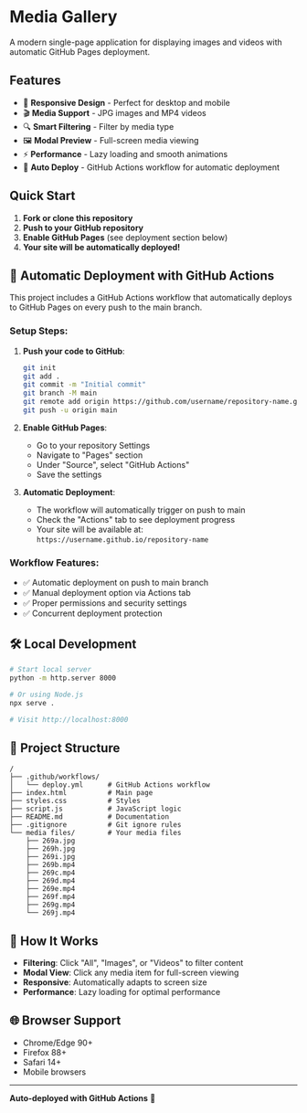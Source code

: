 # Media Gallery

A modern single-page application for displaying images and videos with automatic GitHub Pages deployment.

## Features

- 📱 **Responsive Design** - Perfect for desktop and mobile
- 🎬 **Media Support** - JPG images and MP4 videos
- 🔍 **Smart Filtering** - Filter by media type
- 🖼️ **Modal Preview** - Full-screen media viewing
- ⚡ **Performance** - Lazy loading and smooth animations
- 🚀 **Auto Deploy** - GitHub Actions workflow for automatic deployment

## Quick Start

1. **Fork or clone this repository**
2. **Push to your GitHub repository**
3. **Enable GitHub Pages** (see deployment section below)
4. **Your site will be automatically deployed!**

## 🚀 Automatic Deployment with GitHub Actions

This project includes a GitHub Actions workflow that automatically deploys to GitHub Pages on every push to the main branch.

### Setup Steps:

1. **Push your code to GitHub**:
   ```bash
   git init
   git add .
   git commit -m "Initial commit"
   git branch -M main
   git remote add origin https://github.com/username/repository-name.git
   git push -u origin main
   ```

2. **Enable GitHub Pages**:
   - Go to your repository Settings
   - Navigate to "Pages" section
   - Under "Source", select "GitHub Actions"
   - Save the settings

3. **Automatic Deployment**:
   - The workflow will automatically trigger on push to main
   - Check the "Actions" tab to see deployment progress
   - Your site will be available at: `https://username.github.io/repository-name`

### Workflow Features:
- ✅ Automatic deployment on push to main branch
- ✅ Manual deployment option via Actions tab
- ✅ Proper permissions and security settings
- ✅ Concurrent deployment protection

## 🛠️ Local Development

```bash
# Start local server
python -m http.server 8000

# Or using Node.js
npx serve .

# Visit http://localhost:8000
```

## 📁 Project Structure

```
/
├── .github/workflows/
│   └── deploy.yml      # GitHub Actions workflow
├── index.html          # Main page
├── styles.css          # Styles
├── script.js           # JavaScript logic
├── README.md           # Documentation
├── .gitignore          # Git ignore rules
└── media files/        # Your media files
    ├── 269a.jpg
    ├── 269h.jpg
    ├── 269i.jpg
    ├── 269b.mp4
    ├── 269c.mp4
    ├── 269d.mp4
    ├── 269e.mp4
    ├── 269f.mp4
    ├── 269g.mp4
    └── 269j.mp4
```

## 🎯 How It Works

- **Filtering**: Click "All", "Images", or "Videos" to filter content
- **Modal View**: Click any media item for full-screen viewing
- **Responsive**: Automatically adapts to screen size
- **Performance**: Lazy loading for optimal performance

## 🌐 Browser Support

- Chrome/Edge 90+
- Firefox 88+
- Safari 14+
- Mobile browsers

---

**Auto-deployed with GitHub Actions** 🚀
